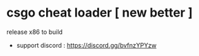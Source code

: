 # csgo cheat loader [ new better ]

release x86 to build


- support discord : https://discord.gg/bvfnzYPYzw

